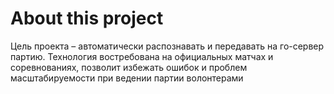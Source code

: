 # About this project
Цель проекта – автоматически распознавать и передавать на го-сервер партию. Технология востребована на официальных матчах и соревнованиях, позволит избежать ошибок и проблем масштабируемости при ведении партии волонтерами
